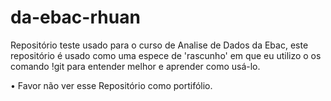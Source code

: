 # da-ebac-rhuan
Repositório teste usado para o curso de Analise de Dados da Ebac, este repositório é usado como uma espece de 'rascunho' em que eu utilizo o os comando !git para entender melhor e aprender como usá-lo.

•	Favor não ver esse Repositório como portifólio. 
